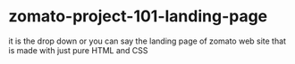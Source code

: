 # zomato-project-101-landing-page
it is the drop down or you can say the landing page of zomato web site that is made with just pure HTML and CSS
